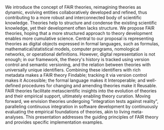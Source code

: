 We introduce the concept of FAIR theories, reimagining theories as dynamic, evolving entities collaboratively developed and refined, thus contributing to a more robust and interconnected body of scientific knowledge.
Theories help to structure and condense the existing scientific knowledge, yet their development often lacks structure.
We propose FAIR theories, hoping that a more structured approach to theory development enables more cumulative science.
Central to our proposal is representing theories as digital objects expressed in formal languages, such as formulas, mathematical/statistical models, computer programs, nomological networks, or operational definitions. 
However, digital representation is not enough; in our framework, the theory's history is tracked using version control and semantic versioning, and the relation between theories with universally unique identifiers.
Combining these identifiers with rich metadata makes a FAIR theory Findable; tracking it via version control makes it Accessible; the formal language makes it Interoperable; and well-defined procedures for changing and amending theories make it Reusable.
FAIR theories facilitate metascientific insights into the evolution of theories and their empirical support, ultimately enabling theory curation.
Moving forward, we envision theories undergoing "integration tests against reality", paralleling continuous integration in software development by continuously evaluating the empirical foundations of theories, akin to living meta-analyses. 
This presentation addresses the guiding principles of FAIR theory and provides specific implementation examples.
